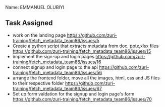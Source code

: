 Name: EMMANUEL OLUBIYI

## Task Assigned
- work on the landing page https://github.com/zuri-training/fetch_metadata_team86/issues/5
- Create a python script that extracts metadata from doc, pptx,xlsx files https://github.com/zuri-training/fetch_metadata_team86/issues/15
- implement the sign-up and login pages https://github.com/zuri-training/fetch_metadata_team86/issues/16
- connect signup and login page to the api https://github.com/zuri-training/fetch_metadata_team86/issues/56
- arrange the frontend folder, move all the images, html, css and JS files to their respective folder https://github.com/zuri-training/fetch_metadata_team86/issues/67
- Set up form valdation for the signup and login page's form https://github.com/zuri-training/fetch_metadata_team86/issues/70
